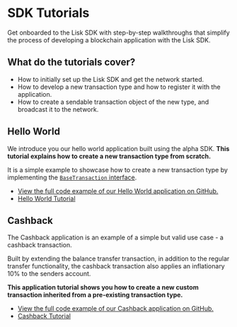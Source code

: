 # SDK Tutorials

Get onboarded to the Lisk SDK with step-by-step walkthroughs that simplify the process of developing a blockchain application with the Lisk SDK.

## What do the tutorials cover?

- How to initially set up the Lisk SDK and get the network started.
- How to develop a new transaction type and how to register it with the application.
- How to create a sendable transaction object of the new type, and broadcast it to the network.

## Hello World

We introduce you our hello world application built using the alpha SDK. __This tutorial explains how to create a new transaction type from scratch.__

It is a simple example to showcase how to create a new transaction type by implementing the [`BaseTransaction` interface](custom-transactions.md).

- [View the full code example of our Hello World application on GitHub.](https://github.com/LiskHQ/lisk-sdk-examples/tree/development/hello_world)
- [Hello World Tutorial](tutorials/hello-world.md)

## Cashback

The Cashback application is an example of a simple but valid use case - a cashback transaction.

Built by extending the balance transfer transaction, in addition to the regular transfer functionality, the cashback transaction also applies an inflationary 10% to the senders account.

__This application tutorial shows you how to create a new custom transaction inherited from a pre-existing transaction type.__

- [View the full code example of our Cashback application on GitHub.](https://github.com/LiskHQ/lisk-sdk-examples/tree/development/cashback)
- [Cashback Tutorial](tutorials/cashback.md)
